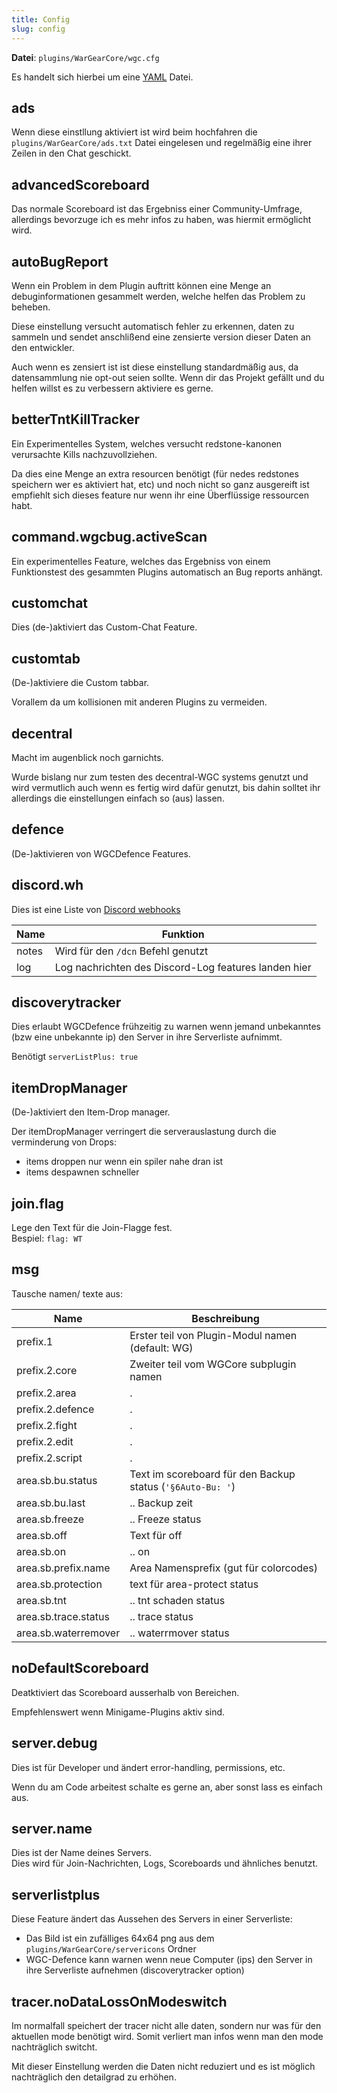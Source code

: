 ```yaml
---
title: Config
slug: config
---
```


**Datei**: `plugins/WarGearCore/wgc.cfg`

Es handelt sich hierbei um eine [YAML][] Datei.

## ads

Wenn diese einstllung aktiviert ist wird beim hochfahren die `plugins/WarGearCore/ads.txt` Datei
eingelesen und regelmäßig eine ihrer Zeilen in den Chat geschickt.

## advancedScoreboard

Das normale Scoreboard ist das Ergebniss einer Community-Umfrage, allerdings bevorzuge ich
es mehr infos zu haben, was hiermit ermöglicht wird.

## autoBugReport

Wenn ein Problem in dem Plugin auftritt können eine Menge an debuginformationen
gesammelt werden, welche helfen das Problem zu beheben.

Diese einstellung versucht automatisch fehler zu erkennen, daten zu sammeln und
sendet anschlißend eine zensierte version dieser Daten an den entwickler.

Auch wenn es zensiert ist ist diese einstellung standardmäßig aus, da datensammlung
nie opt-out seien sollte. Wenn dir das Projekt gefällt und du helfen willst es zu
verbessern aktiviere es gerne.

## betterTntKillTracker

Ein Experimentelles System, welches versucht redstone-kanonen verursachte
Kills nachzuvollziehen.

Da dies eine Menge an extra resourcen benötigt (für nedes redstones speichern
wer es aktiviert hat, etc) und noch nicht so ganz ausgereift ist empfiehlt sich
dieses feature nur wenn ihr eine Überflüssige ressourcen habt.

## command.wgcbug.activeScan

Ein experimentelles Feature, welches das Ergebniss von einem Funktionstest des
gesammten Plugins automatisch an Bug reports anhängt.

## customchat

Dies (de-)aktiviert das Custom-Chat Feature.

## customtab

(De-)aktiviere die Custom tabbar.

Vorallem da um kollisionen mit anderen Plugins zu vermeiden.

## decentral

Macht im augenblick noch garnichts.

Wurde bislang nur zum testen des decentral-WGC systems genutzt und
wird vermutlich auch wenn es fertig wird dafür genutzt, bis dahin
solltet ihr allerdings die einstellungen einfach so (aus) lassen.

## defence

(De-)aktivieren von WGCDefence Features.

## discord.wh

Dies ist eine Liste von [Discord webhooks][]

Name  | Funktion
----- | --------
notes | Wird für den `/dcn` Befehl genutzt
log   | Log nachrichten des Discord-Log features landen hier

## discoverytracker

Dies erlaubt WGCDefence frühzeitig zu warnen wenn jemand unbekanntes (bzw eine unbekannte ip)
den Server in ihre Serverliste aufnimmt.

Benötigt `serverListPlus: true`

## itemDropManager

(De-)aktiviert den Item-Drop manager.

Der itemDropManager verringert die serverauslastung durch die verminderung von Drops:
- items droppen nur wenn ein spiler nahe dran ist
- items despawnen schneller

## join.flag

Lege den Text für die Join-Flagge fest.  
Bespiel: `flag: WT`

## msg

Tausche namen/ texte aus:

Name             | Beschreibung
---------------- | ------------
prefix.1         | Erster teil von Plugin-Modul namen (default: WG)
prefix.2.core    | Zweiter teil vom WGCore subplugin namen
prefix.2.area    | .
prefix.2.defence | .
prefix.2.fight   | .
prefix.2.edit    | .
prefix.2.script  | .
area.sb.bu.status| Text im scoreboard für den Backup status (`'§6Auto-Bu: '`)
area.sb.bu.last  | .. Backup zeit
area.sb.freeze   | .. Freeze status
area.sb.off      | Text für off
area.sb.on       | .. on
area.sb.prefix.name | Area Namensprefix (gut für colorcodes)
area.sb.protection  | text für area-protect status
area.sb.tnt         | .. tnt schaden status
area.sb.trace.status| .. trace status
area.sb.waterremover| .. waterrmover status

## noDefaultScoreboard

Deatktiviert das Scoreboard ausserhalb von Bereichen.

Empfehlenswert wenn Minigame-Plugins aktiv sind.

## server.debug

Dies ist für Developer und ändert error-handling, permissions, etc.

Wenn du am Code arbeitest schalte es gerne an, aber sonst lass es
einfach aus.

## server.name

Dies ist der Name deines Servers.  
Dies wird für Join-Nachrichten, Logs, Scoreboards und ähnliches benutzt.

## serverlistplus

Diese Feature ändert das Aussehen des Servers in einer Serverliste:
- Das Bild ist ein zufälliges 64x64 png aus dem `plugins/WarGearCore/servericons` Ordner
- WGC-Defence kann warnen wenn neue Computer (ips) den Server in ihre Serverliste aufnehmen
  (discoverytracker option)

## tracer.noDataLossOnModeswitch

Im normalfall speichert der tracer nicht alle daten, sondern nur was für den
aktuellen mode benötigt wird. Somit verliert man infos wenn man den mode
nachträglich switcht.

Mit dieser Einstellung werden die Daten nicht reduziert und es ist möglich
nachträglich den detailgrad zu erhöhen.


[YAML]: https://de.wikipedia.org/wiki/YAML
[Discord webhooks]: https://support.discord.com/hc/de/articles/228383668-Einleitung-in-Webhooks
